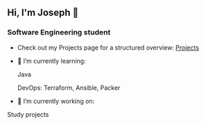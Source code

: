 ## Hi, I'm Joseph 👋
### Software Engineering student

- Check out my Projects page for a structured overview:
  [Projects](https://github.com/JosephEnd?tab=projects&q=is:open%20sort:name-asc)

- 🌱 I’m currently learning:


  Java
  
  DevOps: Terraform, Ansible, Packer
  
  
- 🔭 I’m currently working on:
 
 Study projects


<!--
- 👯 I’m looking to collaborate on ...
- 🤔 I’m looking for help with ...
- 💬 Ask me about ...
- 📫 How to reach me: ...
- 😄 Pronouns: ...
- ⚡ Fun fact: ...
-->

